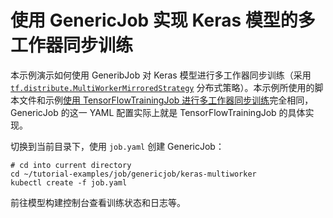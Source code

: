 # 使用 GenericJob 实现 Keras 模型的多工作器同步训练

本示例演示如何使用 GeneribJob 对 Keras 模型进行多工作器同步训练（采用 [`tf.distribute.MultiWorkerMirroredStrategy`](https://www.tensorflow.org/api_docs/python/tf/distribute/MultiWorkerMirroredStrategy) 分布式策略）。本示例所使用的脚本文件和示例[使用 TensorFlowTrainingJob 进行多工作器同步训练](../../tensorflowtrainingjob/multiworker/)完全相同，GenericJob 的这一 YAML 配置实际上就是 TensorFlowTrainingJob 的具体实现。

切换到当前目录下，使用 `job.yaml` 创建 GenericJob：

```shell
# cd into current directory
cd ~/tutorial-examples/job/genericjob/keras-multiworker
kubectl create -f job.yaml
```

前往模型构建控制台查看训练状态和日志等。

